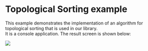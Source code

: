 # Topological Sorting example


<p>This example demonstrates the implementation of an algorithm for topological sorting that is used in our library. <br />
It is a console application. The result screen is shown below:</p><p><img src="https://raw.githubusercontent.com/DevExpress-Examples/topological-sorting-example-e3121/10.2.6+/media/36bd6ba1-e705-43c0-9e9b-6149d51381b5.png"></p>

<br/>


